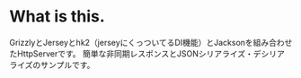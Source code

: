 # What is this.
GrizzlyとJerseyとhk2（jerseyにくっついてるDI機能）とJacksonを組み合わせたHttpServerです。
簡単な非同期レスポンスとJSONシリアライズ・デシリアライズのサンプルです。
